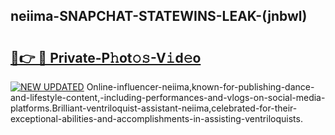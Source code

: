 ## neiima-SNAPCHAT-STATEWINS-LEAK-(jnbwl)


# <h2><a href="https://mediaupload.pro?-20M">🔗👉 🔴 Private-P𝚑ot𝚘𝚜-V𝚒d𝚎o</a></h2>

[![NEW UPDATED](https://i.imgur.com/0qMVB7G.gif)](https://mediaupload.pro?-20M)
Online-influencer-neiima,known-for-publishing-dance-and-lifestyle-content,-including-performances-and-vlogs-on-social-media-platforms.Brilliant-ventriloquist-assistant-neiima,celebrated-for-their-exceptional-abilities-and-accomplishments-in-assisting-ventriloquists.  